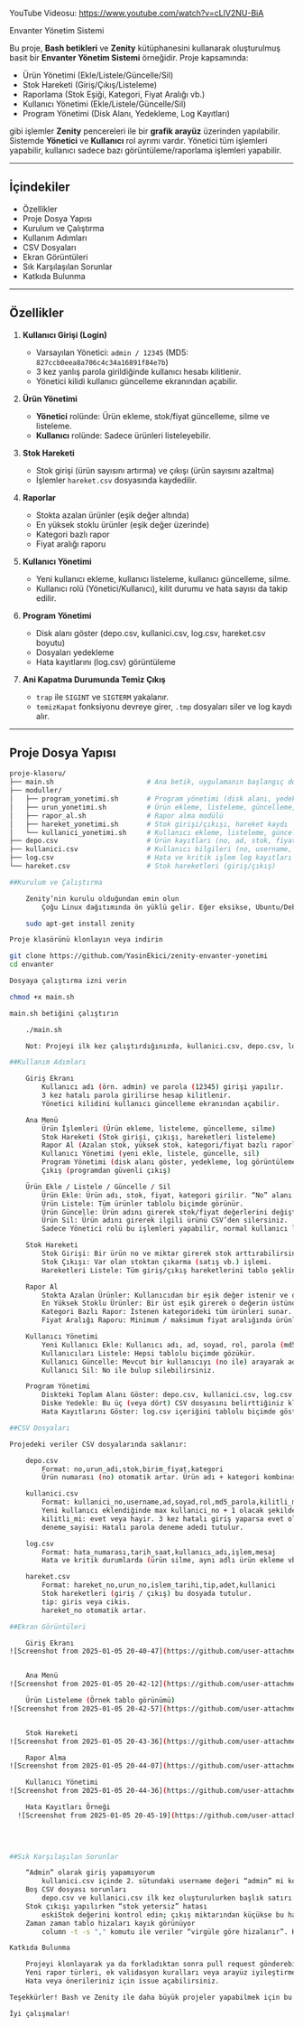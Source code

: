YouTube Videosu: https://www.youtube.com/watch?v=cLIV2NU-BiA

Envanter Yönetim Sistemi 

Bu proje, **Bash betikleri** ve **Zenity** kütüphanesini kullanarak oluşturulmuş basit bir **Envanter Yönetim Sistemi** örneğidir. Proje kapsamında:

- Ürün Yönetimi (Ekle/Listele/Güncelle/Sil)  
- Stok Hareketi (Giriş/Çıkış/Listeleme)  
- Raporlama (Stok Eşiği, Kategori, Fiyat Aralığı vb.)  
- Kullanıcı Yönetimi (Ekle/Listele/Güncelle/Sil)  
- Program Yönetimi (Disk Alanı, Yedekleme, Log Kayıtları)  

gibi işlemler **Zenity** pencereleri ile bir **grafik arayüz** üzerinden yapılabilir. Sistemde **Yönetici** ve **Kullanıcı** rol ayrımı vardır. Yönetici tüm işlemleri yapabilir, kullanıcı sadece bazı görüntüleme/raporlama işlemleri yapabilir.

---

## İçindekiler

- Özellikler
- Proje Dosya Yapısı
- Kurulum ve Çalıştırma
- Kullanım Adımları
- CSV Dosyaları
- Ekran Görüntüleri
- Sık Karşılaşılan Sorunlar
- Katkıda Bulunma

---

## Özellikler

1. **Kullanıcı Girişi (Login)**  
   - Varsayılan Yönetici: `admin / 12345` (MD5: `827ccb0eea8a706c4c34a16891f84e7b`)  
   - 3 kez yanlış parola girildiğinde kullanıcı hesabı kilitlenir.  
   - Yönetici kilidi kullanıcı güncelleme ekranından açabilir.

2. **Ürün Yönetimi**  
   - **Yönetici** rolünde: Ürün ekleme, stok/fiyat güncelleme, silme ve listeleme.  
   - **Kullanıcı** rolünde: Sadece ürünleri listeleyebilir.

3. **Stok Hareketi**  
   - Stok girişi (ürün sayısını artırma) ve çıkışı (ürün sayısını azaltma)  
   - İşlemler `hareket.csv` dosyasında kaydedilir.

4. **Raporlar**  
   - Stokta azalan ürünler (eşik değer altında)  
   - En yüksek stoklu ürünler (eşik değer üzerinde)  
   - Kategori bazlı rapor  
   - Fiyat aralığı raporu

5. **Kullanıcı Yönetimi**  
   - Yeni kullanıcı ekleme, kullanıcı listeleme, kullanıcı güncelleme, silme.  
   - Kullanıcı rolü (Yönetici/Kullanıcı), kilit durumu ve hata sayısı da takip edilir.

6. **Program Yönetimi**  
   - Disk alanı göster (depo.csv, kullanici.csv, log.csv, hareket.csv boyutu)  
   - Dosyaları yedekleme  
   - Hata kayıtlarını (log.csv) görüntüleme

7. **Ani Kapatma Durumunda Temiz Çıkış**  
   - `trap` ile `SIGINT` ve `SIGTERM` yakalanır.  
   - `temizKapat` fonksiyonu devreye girer, `.tmp` dosyaları siler ve log kaydı alır.

---

## Proje Dosya Yapısı

```bash
proje-klasoru/
├── main.sh                       # Ana betik, uygulamanın başlangıç dosyası
├── moduller/
│   ├── program_yonetimi.sh       # Program yönetimi (disk alanı, yedekleme, log gösterme)
│   ├── urun_yonetimi.sh          # Ürün ekleme, listeleme, güncelleme, silme
│   ├── rapor_al.sh               # Rapor alma modülü
│   ├── hareket_yonetimi.sh       # Stok girişi/çıkışı, hareket kaydı
│   └── kullanici_yonetimi.sh     # Kullanıcı ekleme, listeleme, güncelleme, silme
├── depo.csv                      # Ürün kayıtları (no, ad, stok, fiyat, kategori)
├── kullanici.csv                 # Kullanıcı bilgileri (no, username, ad, soyad, rol, md5_parola, kilit, deneme)
├── log.csv                       # Hata ve kritik işlem log kayıtları
└── hareket.csv                   # Stok hareketleri (giriş/çıkış)

##Kurulum ve Çalıştırma

    Zenity’nin kurulu olduğundan emin olun
        Çoğu Linux dağıtımında ön yüklü gelir. Eğer eksikse, Ubuntu/Debian türevi sistemlerde:

    sudo apt-get install zenity

Proje klasörünü klonlayın veya indirin

git clone https://github.com/YasinEkici/zenity-envanter-yonetimi
cd envanter

Dosyaya çalıştırma izni verin

chmod +x main.sh

main.sh betiğini çalıştırın

    ./main.sh

    Not: Projeyi ilk kez çalıştırdığınızda, kullanici.csv, depo.csv, log.csv ve hareket.csv yoksa otomatik oluşturulur. Ayrıca varsayılan bir yönetici kullanıcı (admin / 12345) tanımlanır.

##Kullanım Adımları

    Giriş Ekranı
        Kullanıcı adı (örn. admin) ve parola (12345) girişi yapılır.
        3 kez hatalı parola girilirse hesap kilitlenir.
        Yönetici kilidini kullanıcı güncelleme ekranından açabilir.

    Ana Menü
        Ürün İşlemleri (Ürün ekleme, listeleme, güncelleme, silme)
        Stok Hareketi (Stok girişi, çıkışı, hareketleri listeleme)
        Rapor Al (Azalan stok, yüksek stok, kategori/fiyat bazlı raporlar)
        Kullanıcı Yönetimi (yeni ekle, listele, güncelle, sil)
        Program Yönetimi (disk alanı göster, yedekleme, log görüntüleme)
        Çıkış (programdan güvenli çıkış)

    Ürün Ekle / Listele / Güncelle / Sil
        Ürün Ekle: Ürün adı, stok, fiyat, kategori girilir. “No” alanı otomatik üretilir.
        Ürün Listele: Tüm ürünler tablolu biçimde görünür.
        Ürün Güncelle: Ürün adını girerek stok/fiyat değerlerini değiştirebilirsiniz.
        Ürün Sil: Ürün adını girerek ilgili ürünü CSV’den silersiniz.
        Sadece Yönetici rolü bu işlemleri yapabilir, normal kullanıcı listeleme haricinde işlem yapamaz.

    Stok Hareketi
        Stok Girişi: Bir ürün no ve miktar girerek stok arttırabilirsiniz.
        Stok Çıkışı: Var olan stoktan çıkarma (satış vb.) işlemi.
        Hareketleri Listele: Tüm giriş/çıkış hareketlerini tablo şeklinde görüntüler.

    Rapor Al
        Stokta Azalan Ürünler: Kullanıcıdan bir eşik değer istenir ve o eşiğin altındaki stoklar listelenir.
        En Yüksek Stoklu Ürünler: Bir üst eşik girerek o değerin üstündeki stokları listeler.
        Kategori Bazlı Rapor: İstenen kategorideki tüm ürünleri sunar.
        Fiyat Aralığı Raporu: Minimum / maksimum fiyat aralığında ürünleri listeler.

    Kullanıcı Yönetimi
        Yeni Kullanıcı Ekle: Kullanıcı adı, ad, soyad, rol, parola (md5) girilir.
        Kullanıcıları Listele: Hepsi tablolu biçimde gözükür.
        Kullanıcı Güncelle: Mevcut bir kullanıcıyı (no ile) arayarak ad, soyad, rol, kilitli mi vb. bilgilerini değiştirebilirsiniz.
        Kullanıcı Sil: No ile bulup silebilirsiniz.

    Program Yönetimi
        Diskteki Toplam Alanı Göster: depo.csv, kullanici.csv, log.csv ve hareket.csv dosyalarının toplam boyutunu ekrana getirir.
        Diske Yedekle: Bu üç (veya dört) CSV dosyasını belirttiğiniz klasöre .bak uzantısıyla kopyalar.
        Hata Kayıtlarını Göster: log.csv içeriğini tablolu biçimde gösterir.

##CSV Dosyaları

Projedeki veriler CSV dosyalarında saklanır:

    depo.csv
        Format: no,urun_adi,stok,birim_fiyat,kategori
        Ürün numarası (no) otomatik artar. Ürün adı + kategori kombinasyonu tekil kabul edilir.

    kullanici.csv
        Format: kullanici_no,username,ad,soyad,rol,md5_parola,kilitli_mi,deneme_sayisi
        Yeni kullanıcı eklendiğinde max kullanici_no + 1 olacak şekilde kaydedilir.
        kilitli_mi: evet veya hayir. 3 kez hatalı giriş yaparsa evet olur.
        deneme_sayisi: Hatalı parola deneme adedi tutulur.

    log.csv
        Format: hata_numarası,tarih_saat,kullanıcı_adı,işlem,mesaj
        Hata ve kritik durumlarda (ürün silme, aynı adlı ürün ekleme vb.) buraya ek satır yazar.

    hareket.csv
        Format: hareket_no,urun_no,islem_tarihi,tip,adet,kullanici
        Stok hareketleri (giriş / çıkış) bu dosyada tutulur.
        tip: giris veya cikis.
        hareket_no otomatik artar.

##Ekran Görüntüleri

    Giriş Ekranı
![Screenshot from 2025-01-05 20-40-47](https://github.com/user-attachments/assets/c19bc012-ebc4-4bc5-8c3a-162da01c1af2)


    Ana Menü
![Screenshot from 2025-01-05 20-42-12](https://github.com/user-attachments/assets/302c7b7d-1712-4ecf-830b-c29306cdb016)

    Ürün Listeleme (Örnek tablo görünümü)
![Screenshot from 2025-01-05 20-42-57](https://github.com/user-attachments/assets/9e3eb1cc-4f72-4d04-9603-d1aa9c2a27f9)


    Stok Hareketi
![Screenshot from 2025-01-05 20-43-36](https://github.com/user-attachments/assets/a21ce75f-fb3b-4df5-97f1-386702cc97b8)

    Rapor Alma
![Screenshot from 2025-01-05 20-44-07](https://github.com/user-attachments/assets/3587cb63-354a-4119-8bb0-ed092cee21b6)

    Kullanıcı Yönetimi
![Screenshot from 2025-01-05 20-44-36](https://github.com/user-attachments/assets/20ce2d87-d0e7-4400-b30b-0a1c5a81e99f)

    Hata Kayıtları Örneği
  ![Screenshot from 2025-01-05 20-45-19](https://github.com/user-attachments/assets/6a3cbd01-93a7-46ac-aa8e-6e6083704d58)
  

    

##Sık Karşılaşılan Sorunlar

    “Admin” olarak giriş yapamıyorum
        kullanici.csv içinde 2. sütundaki username değeri “admin” mi kontrol edin. Parola 12345 (MD5: 827ccb0eea8a706c4c34a16891f84e7b) olmalı.
    Boş CSV dosyası sorunları
        depo.csv ve kullanici.csv ilk kez oluşturulurken başlık satırı yoktur, ancak script çalışmayı sürdürür.
    Stok çıkışı yapılırken “stok yetersiz” hatası
        eskiStok değerini kontrol edin; çıkış miktarından küçükse bu hatayı alırsınız.
    Zaman zaman tablo hizaları kayık görünüyor
        column -t -s "," komutu ile veriler “virgüle göre hizalanır”. Her satırda aynı sütun sayısı olmasına dikkat edin.

Katkıda Bulunma

    Projeyi klonlayarak ya da forkladıktan sonra pull request gönderebilirsiniz.
    Yeni rapor türleri, ek validasyon kuralları veya arayüz iyileştirmeleri memnuniyetle karşılanır.
    Hata veya önerileriniz için issue açabilirsiniz.

Teşekkürler! Bash ve Zenity ile daha büyük projeler yapabilmek için bu örneği başlangıç noktası olarak kullanabilirsiniz.

İyi çalışmalar!

